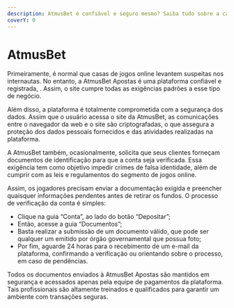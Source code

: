 ```yaml
---
description: AtmusBet é confiável e seguro mesmo? Saiba tudo sobre a casa de apostas
coverY: 0
---
```


# AtmusBet

Primeiramente, é normal que casas de jogos online levantem suspeitas nos internautas. No entanto, a AtmusBet Apostas é uma plataforma confiável e registrada, . Assim, o site cumpre todas as exigências padrões a esse tipo de negócio.

Além disso, a plataforma é totalmente comprometida com a segurança dos dados. Assim que o usuário acessa o site da AtmusBet, as comunicações entre o navegador da web e o site são criptografadas, o que assegura a proteção dos dados pessoais fornecidos e das atividades realizadas na plataforma.

A AtmusBet também, ocasionalmente, solicita que seus clientes forneçam documentos de identificação para que a conta seja verificada. Essa exigência tem como objetivo impedir crimes de falsa identidade, além de cumprir com as leis e regulamentos do segmento de jogos online.

Assim, os jogadores precisam enviar a documentação exigida e preencher quaisquer informações pendentes antes de retirar os fundos. O processo de verificação da conta é simples:

* Clique na guia “Conta”, ao lado do botão “Depositar”;
* Então, acesse a guia “Documentos”;
* Basta realizar a submissão de um documento válido, que pode ser qualquer um emitido por órgão governamental que possua foto;
* Por fim, aguarde 24 horas para o recebimento de um e-mail da plataforma, confirmando a verificação ou orientando sobre o processo, em caso de pendências.

Todos os documentos enviados à AtmusBet Apostas são mantidos em segurança e acessados apenas pela equipe de pagamentos da plataforma. Tais profissionais são altamente treinados e qualificados para garantir um ambiente com transações seguras.
